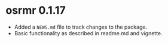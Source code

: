 # osrmr 0.1.17

* Added a `NEWS.md` file to track changes to the package.
* Basic functionality as described in readme.md and vignette.



